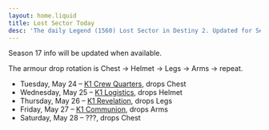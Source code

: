 ```yaml
---
layout: home.liquid
title: Lost Sector Today
desc: 'The daily Legend (1560) Lost Sector in Destiny 2. Updated for Season 17: Season of the Haunted.'
---
```


Season 17 info will be updated when available. 

The armour drop rotation is Chest → Helmet → Legs → Arms → repeat.

- Tuesday, May 24 – [K1 Crew Quarters](/sector/k1-crew-quarters), drops Chest
- Wednesday, May 25 – [K1 Logistics](/sector/k1-logistics), drops Helmet
- Thursday, May 26 – [K1 Revelation](/sector/k1-revelation), drops Legs
- Friday, May 27 – [K1 Communion](/sector/k1-communion/), drops Arms
- Saturday, May 28 – ???, drops Chest